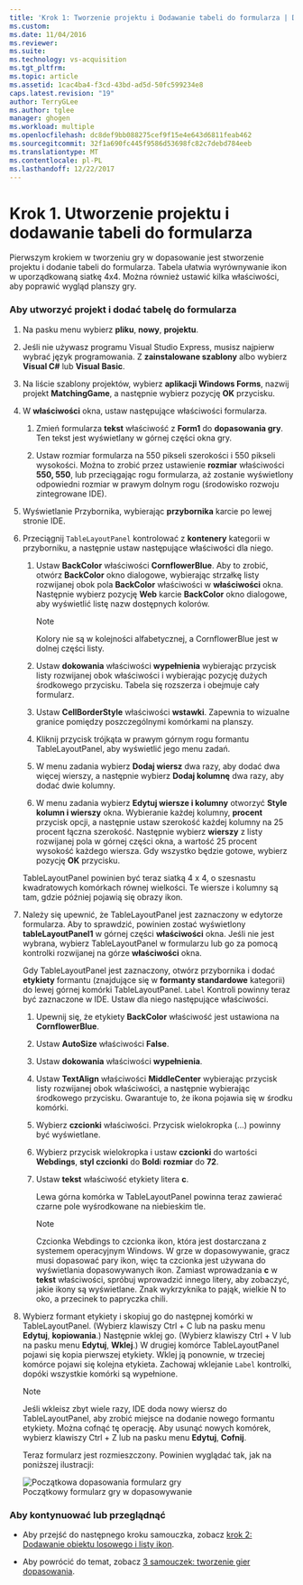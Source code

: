 ```yaml
---
title: 'Krok 1: Tworzenie projektu i Dodawanie tabeli do formularza | Dokumentacja firmy Microsoft'
ms.custom: 
ms.date: 11/04/2016
ms.reviewer: 
ms.suite: 
ms.technology: vs-acquisition
ms.tgt_pltfrm: 
ms.topic: article
ms.assetid: 1cac4ba4-f3cd-43bd-ad5d-50fc599234e8
caps.latest.revision: "19"
author: TerryGLee
ms.author: tglee
manager: ghogen
ms.workload: multiple
ms.openlocfilehash: dc8def9bb088275cef9f15e4e643d6811feab462
ms.sourcegitcommit: 32f1a690fc445f9586d53698fc82c7debd784eeb
ms.translationtype: MT
ms.contentlocale: pl-PL
ms.lasthandoff: 12/22/2017
---
```

# <a name="step-1-create-a-project-and-add-a-table-to-your-form"></a>Krok 1. Utworzenie projektu i dodawanie tabeli do formularza
Pierwszym krokiem w tworzeniu gry w dopasowanie jest stworzenie projektu i dodanie tabeli do formularza. Tabela ułatwia wyrównywanie ikon w uporządkowaną siatkę 4x4. Można również ustawić kilka właściwości, aby poprawić wygląd planszy gry.  
  
### <a name="to-create-a-project-and-add-a-table-to-your-form"></a>Aby utworzyć projekt i dodać tabelę do formularza  
  
1.  Na pasku menu wybierz **pliku**, **nowy**, **projektu**.  
  
2.  Jeśli nie używasz programu Visual Studio Express, musisz najpierw wybrać język programowania. Z **zainstalowane szablony** albo wybierz **Visual C#** lub **Visual Basic**.  
  
3.  Na liście szablony projektów, wybierz **aplikacji Windows Forms**, nazwij projekt **MatchingGame**, a następnie wybierz pozycję **OK** przycisku.  
  
4.  W **właściwości** okna, ustaw następujące właściwości formularza.  
  
    1.  Zmień formularza **tekst** właściwość z **Form1** do **dopasowania gry**. Ten tekst jest wyświetlany w górnej części okna gry.  
  
    2.  Ustaw rozmiar formularza na 550 pikseli szerokości i 550 pikseli wysokości. Można to zrobić przez ustawienie **rozmiar** właściwości **550, 550**, lub przeciągając rogu formularza, aż zostanie wyświetlony odpowiedni rozmiar w prawym dolnym rogu (środowisko rozwoju zintegrowane IDE).  
  
5.  Wyświetlanie Przybornika, wybierając **przybornika** karcie po lewej stronie IDE.  
  
6.  Przeciągnij `TableLayoutPanel` kontrolować z **kontenery** kategorii w przyborniku, a następnie ustaw następujące właściwości dla niego.  
  
    1.  Ustaw **BackColor** właściwości **CornflowerBlue**. Aby to zrobić, otwórz **BackColor** okno dialogowe, wybierając strzałkę listy rozwijanej obok pola **BackColor** właściwości w **właściwości** okna.  Następnie wybierz pozycję **Web** karcie **BackColor** okno dialogowe, aby wyświetlić listę nazw dostępnych kolorów.  
  
        > [!NOTE]
        >  Kolory nie są w kolejności alfabetycznej, a CornflowerBlue jest w dolnej części listy.  
  
    2.  Ustaw **dokowania** właściwości **wypełnienia** wybierając przycisk listy rozwijanej obok właściwości i wybierając pozycję dużych środkowego przycisku. Tabela się rozszerza i obejmuje cały formularz.  
  
    3.  Ustaw **CellBorderStyle** właściwości **wstawki**. Zapewnia to wizualne granice pomiędzy poszczególnymi komórkami na planszy.  
  
    4.  Kliknij przycisk trójkąta w prawym górnym rogu formantu TableLayoutPanel, aby wyświetlić jego menu zadań.  
  
    5.  W menu zadania wybierz **Dodaj wiersz** dwa razy, aby dodać dwa więcej wierszy, a następnie wybierz **Dodaj kolumnę** dwa razy, aby dodać dwie kolumny.  
  
    6.  W menu zadania wybierz **Edytuj wiersze i kolumny** otworzyć **Style kolumn i wierszy** okna. Wybieranie każdej kolumny, **procent** przycisk opcji, a następnie ustaw szerokość każdej kolumny na 25 procent łączna szerokość. Następnie wybierz **wierszy** z listy rozwijanej pola w górnej części okna, a wartość 25 procent wysokość każdego wiersza. Gdy wszystko będzie gotowe, wybierz pozycję **OK** przycisku.  
  
     TableLayoutPanel powinien być teraz siatką 4 x 4, o szesnastu kwadratowych komórkach równej wielkości. Te wiersze i kolumny są tam, gdzie później pojawią się obrazy ikon.  
  
7.  Należy się upewnić, że TableLayoutPanel jest zaznaczony w edytorze formularza. Aby to sprawdzić, powinien zostać wyświetlony **tableLayoutPanel1** w górnej części **właściwości** okna. Jeśli nie jest wybrana, wybierz TableLayoutPanel w formularzu lub go za pomocą kontrolki rozwijanej na górze **właściwości** okna.  
  
     Gdy TableLayoutPanel jest zaznaczony, otwórz przybornika i dodać **etykiety** formantu (znajdujące się w **formanty standardowe** kategorii) do lewej górnej komórki TableLayoutPanel. `Label` Kontroli powinny teraz być zaznaczone w IDE. Ustaw dla niego następujące właściwości.  
  
    1.  Upewnij się, że etykiety **BackColor** właściwość jest ustawiona na **CornflowerBlue**.  
  
    2.  Ustaw **AutoSize** właściwości **False**.  
  
    3.  Ustaw **dokowania** właściwości **wypełnienia**.  
  
    4.  Ustaw **TextAlign** właściwości **MiddleCenter** wybierając przycisk listy rozwijanej obok właściwości, a następnie wybierając środkowego przycisku. Gwarantuje to, że ikona pojawia się w środku komórki.  
  
    5.  Wybierz **czcionki** właściwości. Przycisk wielokropka (...) powinny być wyświetlane.  
  
    6.  Wybierz przycisk wielokropka i ustaw **czcionki** do wartości **Webdings**, **styl czcionki** do **Bold**i **rozmiar** do **72**.  
  
    7.  Ustaw **tekst** właściwość etykiety litera **c**.  
  
         Lewa górna komórka w TableLayoutPanel powinna teraz zawierać czarne pole wyśrodkowane na niebieskim tle.  
  
        > [!NOTE]
        >  Czcionka Webdings to czcionka ikon, która jest dostarczana z systemem operacyjnym Windows. W grze w dopasowywanie, gracz musi dopasować pary ikon, więc ta czcionka jest używana do wyświetlania dopasowywanych ikon. Zamiast wprowadzania **c** w **tekst** właściwości, spróbuj wprowadzić innego litery, aby zobaczyć, jakie ikony są wyświetlane. Znak wykrzyknika to pająk, wielkie N to oko, a przecinek to papryczka chili.  
  
8.  Wybierz formant etykiety i skopiuj go do następnej komórki w TableLayoutPanel. (Wybierz klawiszy Ctrl + C lub na pasku menu **Edytuj**, **kopiowania**.) Następnie wklej go. (Wybierz klawiszy Ctrl + V lub na pasku menu **Edytuj**, **Wklej**.) W drugiej komórce TableLayoutPanel pojawi się kopia pierwszej etykiety. Wklej ją ponownie, w trzeciej komórce pojawi się kolejna etykieta. Zachowaj wklejanie `Label` kontrolki, dopóki wszystkie komórki są wypełnione.  
  
    > [!NOTE]
    >  Jeśli wkleisz zbyt wiele razy, IDE doda nowy wiersz do TableLayoutPanel, aby zrobić miejsce na dodanie nowego formantu etykiety. Można cofnąć tę operację. Aby usunąć nowych komórek, wybierz klawiszy Ctrl + Z lub na pasku menu **Edytuj**, **Cofnij**.  
  
     Teraz formularz jest rozmieszczony. Powinien wyglądać tak, jak na poniższej ilustracji:  
  
     ![Początkowa dopasowania formularz gry](../ide/media/express_tut4step1.png "Express_Tut4Step1")  
Początkowy formularz gry w dopasowywanie  
  
### <a name="to-continue-or-review"></a>Aby kontynuować lub przeglądnąć  
  
-   Aby przejść do następnego kroku samouczka, zobacz [krok 2: Dodawanie obiektu losowego i listy ikon](../ide/step-2-add-a-random-object-and-a-list-of-icons.md).  
  
-   Aby powrócić do temat, zobacz [3 samouczek: tworzenie gier dopasowania](../ide/tutorial-3-create-a-matching-game.md).